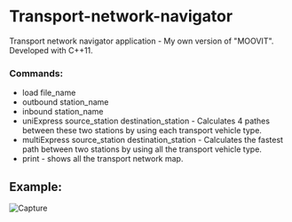 # Transport-network-navigator
Transport network navigator application - My own version of "MOOVIT". Developed  with C++11.

### Commands:
* load file_name
* outbound station_name
* inbound station_name
* uniExpress source_station destination_station - Calculates 4 pathes between these two stations by using each transport vehicle type.
* multiExpress source_station destination_station - Calculates the fastest path between two stations by using all the transport vehicle type.
* print - shows all the transport network map.

## Example: 
![Capture](https://user-images.githubusercontent.com/101214168/174071821-c9a0f20f-0c07-4f49-ad8f-308b758fa9d9.JPG)
